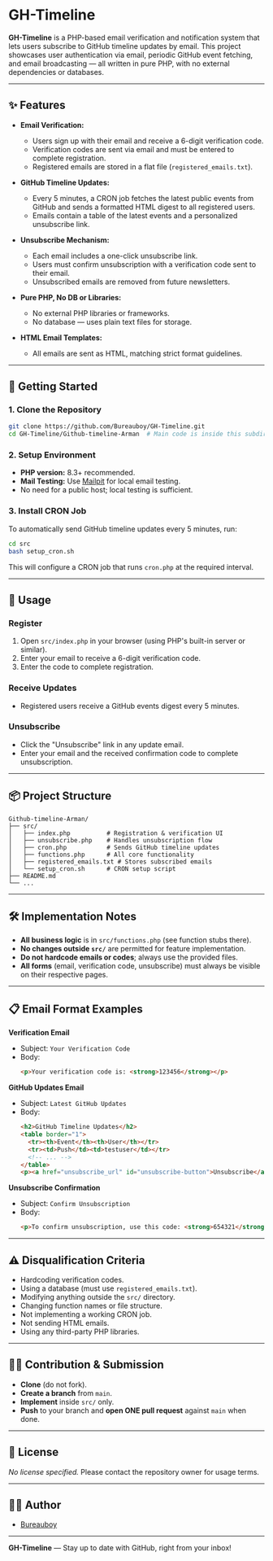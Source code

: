 # GH-Timeline

**GH-Timeline** is a PHP-based email verification and notification system that lets users subscribe to GitHub timeline updates by email. This project showcases user authentication via email, periodic GitHub event fetching, and email broadcasting — all written in pure PHP, with no external dependencies or databases.

---

## ✨ Features

- **Email Verification:**  
  - Users sign up with their email and receive a 6-digit verification code.
  - Verification codes are sent via email and must be entered to complete registration.
  - Registered emails are stored in a flat file (`registered_emails.txt`).

- **GitHub Timeline Updates:**  
  - Every 5 minutes, a CRON job fetches the latest public events from GitHub and sends a formatted HTML digest to all registered users.
  - Emails contain a table of the latest events and a personalized unsubscribe link.

- **Unsubscribe Mechanism:**  
  - Each email includes a one-click unsubscribe link.
  - Users must confirm unsubscription with a verification code sent to their email.
  - Unsubscribed emails are removed from future newsletters.

- **Pure PHP, No DB or Libraries:**  
  - No external PHP libraries or frameworks.
  - No database — uses plain text files for storage.
  
- **HTML Email Templates:**  
  - All emails are sent as HTML, matching strict format guidelines.

---

## 🚀 Getting Started

### 1. Clone the Repository

```bash
git clone https://github.com/Bureauboy/GH-Timeline.git
cd GH-Timeline/Github-timeline-Arman  # Main code is inside this subdirectory
```

### 2. Setup Environment

- **PHP version:** 8.3+ recommended.
- **Mail Testing:** Use [Mailpit](https://mailpit.axllent.org/) for local email testing.
- No need for a public host; local testing is sufficient.

### 3. Install CRON Job

To automatically send GitHub timeline updates every 5 minutes, run:

```bash
cd src
bash setup_cron.sh
```

This will configure a CRON job that runs `cron.php` at the required interval.

---

## 📝 Usage

### Register

1. Open `src/index.php` in your browser (using PHP's built-in server or similar).
2. Enter your email to receive a 6-digit verification code.
3. Enter the code to complete registration.

### Receive Updates

- Registered users receive a GitHub events digest every 5 minutes.

### Unsubscribe

- Click the "Unsubscribe" link in any update email.
- Enter your email and the received confirmation code to complete unsubscription.

---

## 📦 Project Structure

```
Github-timeline-Arman/
├── src/
│   ├── index.php          # Registration & verification UI
│   ├── unsubscribe.php    # Handles unsubscription flow
│   ├── cron.php           # Sends GitHub timeline updates
│   ├── functions.php      # All core functionality
│   ├── registered_emails.txt # Stores subscribed emails
│   └── setup_cron.sh      # CRON setup script
├── README.md
└── ...
```

---

## 🛠 Implementation Notes

- **All business logic** is in `src/functions.php` (see function stubs there).
- **No changes outside `src/`** are permitted for feature implementation.
- **Do not hardcode emails or codes**; always use the provided files.
- **All forms** (email, verification code, unsubscribe) must always be visible on their respective pages.

---

## 📋 Email Format Examples

**Verification Email**
- Subject: `Your Verification Code`
- Body:
  ```html
  <p>Your verification code is: <strong>123456</strong></p>
  ```

**GitHub Updates Email**
- Subject: `Latest GitHub Updates`
- Body:
  ```html
  <h2>GitHub Timeline Updates</h2>
  <table border="1">
    <tr><th>Event</th><th>User</th></tr>
    <tr><td>Push</td><td>testuser</td></tr>
    <!-- ... -->
  </table>
  <p><a href="unsubscribe_url" id="unsubscribe-button">Unsubscribe</a></p>
  ```

**Unsubscribe Confirmation**
- Subject: `Confirm Unsubscription`
- Body:
  ```html
  <p>To confirm unsubscription, use this code: <strong>654321</strong></p>
  ```

---

## ⚠️ Disqualification Criteria

- Hardcoding verification codes.
- Using a database (must use `registered_emails.txt`).
- Modifying anything outside the `src/` directory.
- Changing function names or file structure.
- Not implementing a working CRON job.
- Not sending HTML emails.
- Using any third-party PHP libraries.

---

## 🧑‍💻 Contribution & Submission

- **Clone** (do not fork).
- **Create a branch** from `main`.
- **Implement** inside `src/` only.
- **Push** to your branch and **open ONE pull request** against `main` when done.

---

## 📄 License

*No license specified.* Please contact the repository owner for usage terms.

---

## 🙋‍♂️ Author

- [Bureauboy](https://github.com/Bureauboy)

---

**GH-Timeline** — Stay up to date with GitHub, right from your inbox!
